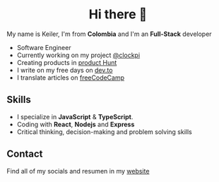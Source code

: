<div align="center">
  <h1>Hi there 👋</h1>
</div>


My name is Keiler, I'm from **Colombia** and I'm an **Full-Stack** developer
- Software Engineer
- Currently working on my project [@clockpi](https://github.com/clockpi)
- Creating products in [product Hunt](https://www.producthunt.com/@reliek21)
- I write on my free days on [dev.to](https://dev.to/reliek21)
- I translate articles on [freeCodeCamp](https://www.freecodecamp.org/espanol/news/author/keilerguardo)

## Skills
- I specialize in **JavaScript** & **TypeScript**.
- Coding with **React**, **Nodejs** and **Express**
- Critical thinking, decision-making and problem solving skills

## Contact
Find all of my socials and resumen in my [website](https://keilerguardo.tech/)

